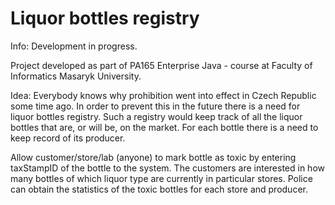 # Liquor bottles registry

Info: Development in progress.

Project developed as part of PA165 Enterprise Java - course at Faculty of Informatics Masaryk University.

Idea:
Everybody knows why prohibition went into effect in Czech Republic some time ago. 
In order to prevent this in the future there is a need for liquor bottles registry. 
Such a registry would keep track of all the liquor bottles that are, or will be, on the market. 
For each bottle there is a need to keep record of its producer. 

Allow customer/store/lab (anyone) to mark bottle as toxic by entering taxStampID of the bottle to the system.
The customers are interested in how many bottles of which liquor type are currently in particular stores. 
Police can obtain the statistics of the toxic bottles for each store and producer.


